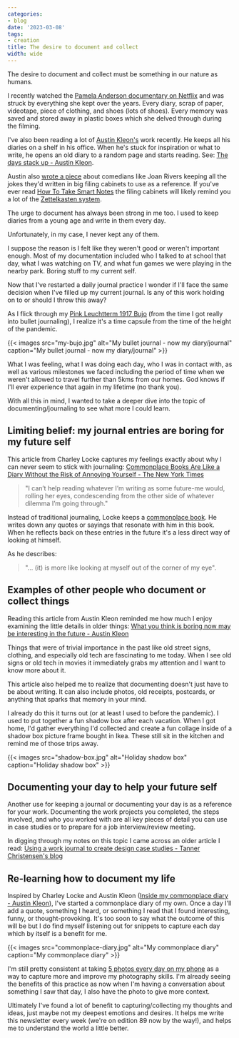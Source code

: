 ```yaml
---
categories:
- blog
date: '2023-03-08'
tags:
- creation
title: The desire to document and collect
width: wide
---
```


The desire to document and collect must be something in our nature as humans.

I recently watched the [Pamela Anderson documentary on Netflix](https://www.netflix.com/ie/title/81590934) and was struck by everything she kept over the years. Every diary, scrap of paper, videotape, piece of clothing, and shoes (lots of shoes). Every memory was saved and stored away in plastic boxes which she delved through during the filming.

I've also been reading a lot of [Austin Kleon's](https://austinkleon.com/) work recently. He keeps all his diaries on a shelf in his office. When he's stuck for inspiration or what to write, he opens an old diary to a random page and starts reading. See: [The days stack up - Austin Kleon](https://austinkleon.com/2019/04/21/the-days-stack-up/).

Austin also [wrote a piece](https://austinkleon.com/2021/05/20/indexing-filing-systems-and-the-art-of-finding-what-you-have/) about comedians like Joan Rivers keeping all the jokes they'd written in big filing cabinets to use as a reference. If you've ever read [How To Take Smart Notes](https://heymichellemac.com/how-to-take-smart-notes-sonke-ahrens) the filing cabinets will likely remind you a lot of the [Zettelkasten system](https://zettelkasten.de/introduction/).

The urge to document has always been strong in me too. I used to keep diaries from a young age and write in them every day. 

Unfortunately, in my case, I never kept any of them. 

I suppose the reason is I felt like they weren't good or weren't important enough. Most of my documentation included who I talked to at school that day, what I was watching on TV, and what fun games we were playing in the nearby park. Boring stuff to my current self.

Now that I've restarted a daily journal practice I wonder if I'll face the same decision when I've filled up my current journal. Is any of this work holding on to or should I throw this away?

As I flick through my [Pink Leuchtterm 1917 Bujo](https://amzn.to/3motdZz) (from the time I got really into bullet journaling), I realize it's a time capsule from the time of the height of the pandemic.

{{< images src="my-bujo.jpg" alt="My bullet journal - now my diary/journal" caption="My bullet journal - now my diary/journal" >}}

What I was feeling, what I was doing each day, who I was in contact with, as well as various milestones we faced including the period of time when we weren't allowed to travel further than 5kms from our homes. God knows if I'll ever experience that again in my lifetime (no thank you).

With all this in mind, I wanted to take a deeper dive into the topic of documenting/journaling to see what more I could learn.

## Limiting belief: my journal entries are boring for my future self

This article from Charley Locke captures my feelings exactly about why I can never seem to stick with journaling: [Commonplace Books Are Like a Diary Without the Risk of Annoying Yourself - The New York Times](https://www.nytimes.com/2022/03/22/magazine/commonplace-books-recommendation.html)
	
> "I can’t help reading whatever I’m writing as some future-me would, rolling her eyes, condescending from the other side of whatever dilemma I’m going through."
	
Instead of traditional journaling, Locke keeps a [commonplace book](https://en.wikipedia.org/wiki/Commonplace_book). He writes down any quotes or sayings that resonate with him in this book. When he reflects back on these entries in the future it's a less direct way of looking at himself.

As he describes:  

> "... (it) is more like looking at myself out of the corner of my eye".

## Examples of other people who document or collect things

Reading this article from Austin Kleon reminded me how much I enjoy examining the little details in older things: [What you think is boring now may be interesting in the future - Austin Kleon](https://austinkleon.com/2021/01/31/what-you-think-is-boring-now-may-be-interesting-in-the-future/)

Things that were of trivial importance in the past like old street signs, clothing, and especially old tech are fascinating to me today. When I see old signs or old tech in movies it immediately grabs my attention and I want to know more about it.

This article also helped me to realize that documenting doesn't just have to be about writing. It can also include photos, old receipts, postcards, or anything that sparks that memory in your mind.

I already do this it turns out (or at least I used to before the pandemic). I used to put together a fun shadow box after each vacation. When I got home, I'd gather everything I'd collected and create a fun collage inside of a shadow box picture frame bought in Ikea. These still sit in the kitchen and remind me of those trips away. 

{{< images src="shadow-box.jpg" alt="Holiday shadow box" caption="Holiday shadow box" >}}

## Documenting your day to help your future self

Another use for keeping a journal or documenting your day is as a reference for your work. Documenting the work projects you completed, the steps involved, and who you worked with are all key pieces of detail you can use in case studies or to prepare for a job interview/review meeting.

In digging through my notes on this topic I came across an older article I read: [Using a work journal to create design case studies - Tanner Christensen's blog](https://www.tannerchristensen.com/blog/using-a-work-journal-to-create-design-case-studies?utm_source=DesignInsightNewsletter)

## Re-learning how to document my life

Inspired by Charley Locke and Austin Kleon ([Inside my commonplace diary - Austin Kleon](https://austinkleon.substack.com/p/inside-my-commonplace-diary?s=09)), I've started a commonplace diary of my own. Once a day I'll add a quote, something I heard, or something I read that I found interesting, funny, or thought-provoking. It's too soon to say what the outcome of this will be but I do find myself listening out for snippets to capture each day which by itself is a benefit for me.

{{< images src="commonplace-diary.jpg" alt="My commonplace diary" caption="My commonplace diary" >}}

I'm still pretty consistent at taking [5 photos every day on my phone](https://designinsight.substack.com/p/086) as a way to capture more and improve my photography skills. I'm already seeing the benefits of this practice as now when I'm having a conversation about something I saw that day, I also have the photo to give more context.

Ultimately I've found a lot of benefit to capturing/collecting my thoughts and ideas, just maybe not my deepest emotions and desires. It helps me write this newsletter every week (we're on edition 89 now by the way!), and helps me to understand the world a little better.